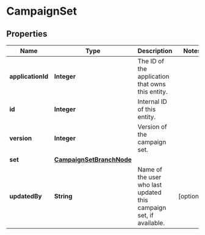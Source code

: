 

# CampaignSet

## Properties

Name | Type | Description | Notes
------------ | ------------- | ------------- | -------------
**applicationId** | **Integer** | The ID of the application that owns this entity. | 
**id** | **Integer** | Internal ID of this entity. | 
**version** | **Integer** | Version of the campaign set. | 
**set** | [**CampaignSetBranchNode**](CampaignSetBranchNode.md) |  | 
**updatedBy** | **String** | Name of the user who last updated this campaign set, if available. |  [optional]



